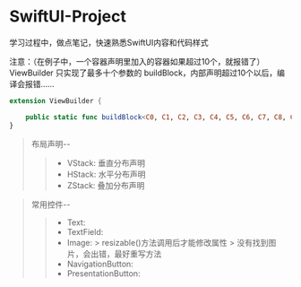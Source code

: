 # SwiftUI-Project
学习过程中，做点笔记，快速熟悉SwiftUI内容和代码样式

注意：（在例子中，一个容器声明里加入的容器如果超过10个，就报错了）ViewBuilder 只实现了最多十个参数的 buildBlock，内部声明超过10个以后，编译会报错……
```swift
extension ViewBuilder {

    public static func buildBlock<C0, C1, C2, C3, C4, C5, C6, C7, C8, C9>(_ c0: C0, _ c1: C1, _ c2: C2, _ c3: C3, _ c4: C4, _ c5: C5, _ c6: C6, _ c7: C7, _ c8: C8, _ c9: C9) -> TupleView<(C0, C1, C2, C3, C4, C5, C6, C7, C8, C9)> where C0 : View, C1 : View, C2 : View, C3 : View, C4 : View, C5 : View, C6 : View, C7 : View, C8 : View, C9 : View
}
```

> 布局声明--  
> > * VStack:  垂直分布声明
> > * HStack:  水平分布声明
> > * ZStack:  叠加分布声明

> 常用控件--  
> > * Text:  
> > * TextField: 
> > * Image:
        > resizable()方法调用后才能修改属性
        > 没有找到图片，会出错，最好重写方法
> > * NavigationButton:  
> > * PresentationButton:  
    
